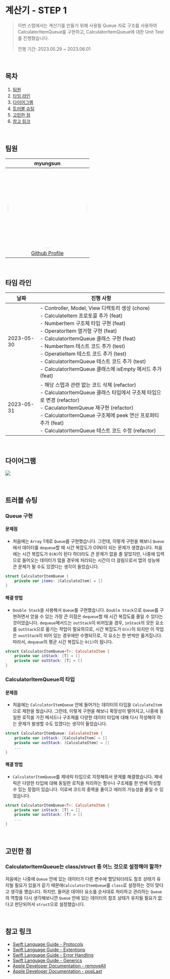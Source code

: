 # 계산기 - STEP 1

> 이번 스텝에서는 계산기를 만들기 위해 사용될 Queue 자료 구조를 사용하여 CalculatorItemQueue를 구현하고, CalculatorItemQueue에 대한 Unit Test를 진행했습니다.
>
> 진행 기간: 2023.05.29 ~ 2023.06.01

<br/>

## 목차 

1. [팀원](#팀원)
2. [타임 라인](#타임-라인)
3. [다이어그램](#다이어그램)
4. [트러블 슈팅](#트러블-슈팅)
5. [고민한 점](#고민한-점)
6. [참고 링크](#참고-링크)

<br/>

## 팀원

|                           myungsun                           |
| :----------------------------------------------------------: |
| <img src="https://avatars.githubusercontent.com/u/74762699?s=400&u=44a002eb9bfd2be6f192a6f994f9552d081060b8&v=4" width="250" height="250" style="border-radius: 50%;"/> |
|      [Github Profile](https://github.com/myungsun7782)       |

<br/>

## 타임 라인 

| 날짜       | 진행 사항                                                    |
| ---------- | ------------------------------------------------------------ |
| 2023-05-30 | - Controller, Model, View 디렉토리 생성 (chore) <br />- CalculateItem 프로토콜 추가  (feat) <br />- NumberItem 구조체 타입 구현 (feat) <br />- OperatorItem 열거형 구현 (feat) <br />- CalculatorItemQueue 클래스 구현 (feat) <br />- NumberItem 테스트 코드 추가 (test) <br />- OperatieItem 테스트 코드 추가 (test)  <br />- CalculatorItemQueue 테스트 코드 추가 (test) <br />- CalculatorItemQueue 클래스에 isEmpty 메서드 추가 (feat) |
| 2023-05-31 | - 해당 스텝과 관련 없는 코드 삭제 (refactor) <br />- CalculatorItemQueue 클래스 타입에서 구조체 타입으로 변경 (refactor) <br />- CaculatorItemQueue 재구현 (refactor) <br />- CalculatorItemQueue 구조체에 peek 연산 프로퍼티 추가 (feat) <br />- CalculatorItemQueue 테스트 코드 수정 (refactor) |

<br/>

## 다이어그램

![](https://github.com/myungsun7782/TIL/assets/74762699/2323cee8-6bba-436a-a9b4-d693efb1a536)

<br/>

## 트러블 슈팅

### Queue 구현 

#### 문제점 

- 처음에는 `Array` 1개로 `Queue`를 구현했습니다. 그런데, 이렇게 구현을 해보니 `Queue`에서 데이터를 `dequeue`할 때 시간 복잡도가 O(N)이 되는 문제가 생겼습니다. 처음에는 시간 복잡도가 `O(N)`이 된다 하더라도 큰 문제가 없을 줄 알았지만, 나중에 입력으로 들어오는 데이터가 많을 경우에 처리되는 시간이 더 걸림으로서 앱의 성능에 큰 문제가 될 수도 있겠다는 생각이 들었습니다.

```swift
struct CalculatorItemQueue {
    private var items: [CalculateItem] = []
}
```

#### 해결 방법 

- `Double Stack`을 사용해서 `Queue`를 구현했습니다. `Double Stack`으로 `Queue`를 구현하면서 얻을 수 있는 가장 큰 이점은 `dequeue`할 때 시간 복잡도를 줄일 수 있다는 것이었습니다. `dequeue`메서드는 `outStack`이 비어있을 경우, `inStack`의 모든 요소를 `outStack`으로 옮기는 작업이 필요하므로, 시간 복잡도가 `O(n)`이 되지만 이 작업은 `oustStack`이 비어 있는 경우에만 수행되므로, 각 요소는 한 번씩만 옮겨집니다. 따라서, `dequeue`의 평균 시간 복잡도는 `O(1)`이 됩니다.

```swift
struct CalculatorItemQueue<T>: CalculateItem {
    private var inStack: [T] = []
    private var outStack: [T] = []
}
```

### CalculatorItemQueue의 타입 

#### 문제점 

- 처음에는 `CalculatorItemQueue` 안에 들어가는 데이터의 타입을 `CalculateItem`으로 제한을 뒀습니다. 그런데, 이렇게 구현을 해보니 확장성이 떨어지고, 나중에 동일한 로직을 가진 메서드나 구조체를 다양한 데이터 타입에 대해 다시 작성해야 하는 문제가 발생할 수도 있겠다는 생각이 들었습니다. 

```swift
struct CalculatorItemQueue: CalculateItem {
    private var inStack: [CalculateItem] = []
    private var outStack: [CalculateItem] = []
    ...
}
```

#### 해결 방법

- `CalculatorItemQueue`를 제네릭 타입으로 지정해줘서 문제를 해결했습니다. 제네릭은 다양한 타입에 대해 동일한 로직을 처리하는 함수나 구조체를 한 번에 작성할 수 있는 장점이 있습니다. 이로써 코드의 중복을 줄이고 에러의 가능성을 줄일 수 있었습니다.

```swift
struct CalculatorItemQueue<T>: CalculateItem {
    private var inStack: [T] = []
    private var outStack: [T] = []
    ... 
}
```

<br/>

## 고민한 점 

### CalculatorItemQueue는 class/struct 중 어느 것으로 설정해야 할까?

처음에는 나중에 `Queue` 안에 있는 데이터가 다른 변수에 할당되더라도 참조 상태가 유지될 필요가 있을거 같기 때문에`CalculatorItemQueue`를 `class`로 설정하는 것이 맞다고 생각을 했습니다. 하지만, 들어온 데이터 요소를 순서대로 처리하고 관리하는  `Queue`의 역할을 다시 생각해보니깐 `Queue` 안에 있는 데이터의 참조 상태가 유지될 필요가 없다고 판단되어서 `struct`으로 설정했습니다.

<br/>

## 참고 링크

- [Swift Language Guide - Protocols](https://docs.swift.org/swift-book/LanguageGuide/Protocols.html)
- [Swift Language Guide - Extentions](https://docs.swift.org/swift-book/LanguageGuide/Extensions.html)
- [Swift Language Guide - Error Handling](https://docs.swift.org/swift-book/LanguageGuide/ErrorHandling.html)
- [Swift Language Guide - Generics](https://docs.swift.org/swift-book/documentation/the-swift-programming-language/generics/)
- [Apple Developer Documentation - removeAll](https://developer.apple.com/documentation/swift/array/removeall(keepingcapacity:)-1er5)
- [Apple Developer Documentation - popLast](https://developer.apple.com/documentation/swift/array/poplast())

